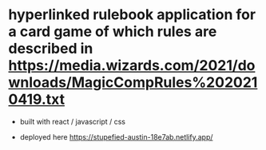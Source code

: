 # hyperlinked rulebook application for a card game of which rules are described in https://media.wizards.com/2021/downloads/MagicCompRules%2020210419.txt

- built with react / javascript / css

- deployed here https://stupefied-austin-18e7ab.netlify.app/
